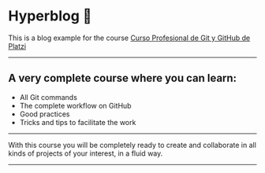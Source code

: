 # Hyperblog  💙


This is a blog example for the course [Curso Profesional de Git y GitHub de Platzi](https://platzi.com/clases/git-github/ "Curso Profesional de Git y Github de Platzi")

------------


## **A very complete course where you can learn:**

- All Git commands
- The complete workflow on GitHub
- Good practices
- Tricks and tips to facilitate the work

------------

With this course you will be completely ready to create and collaborate in all kinds of projects of your interest, in a fluid way. 

------------
